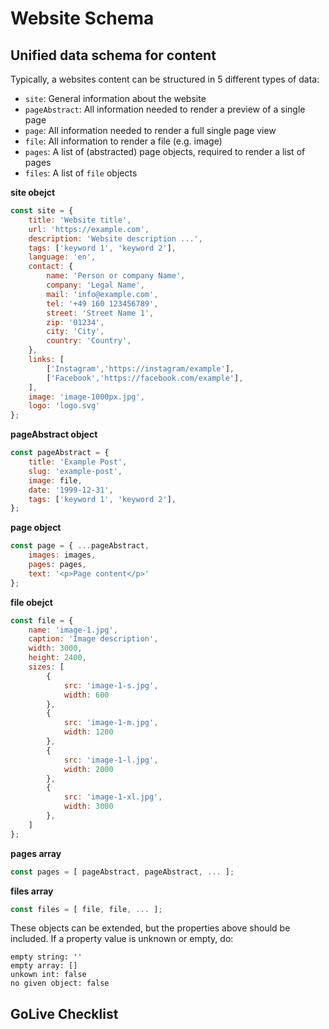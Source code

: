# Website Schema

## Unified data schema for content

Typically, a websites content can be structured in 5 different types of data:
- `site`: General information about the website
- `pageAbstract`: All information needed to render a preview of a single page
- `page`: All information needed to render a full single page view
- `file`: All information to render a file (e.g. image)
- `pages`: A list of (abstracted) page objects, required to render a list of pages
- `files`: A list of `file` objects

**site obejct**
```js
const site = {
    title: 'Website title',
    url: 'https://example.com',
    description: 'Website description ...',
    tags: ['keyword 1', 'keyword 2'],
    language: 'en',
    contact: {
        name: 'Person or company Name',
        company: 'Legal Name',
        mail: 'info@example.com',
        tel: '+49 160 123456789',
        street: 'Street Name 1',
        zip: '01234',
        city: 'City',
        country: 'Country',
    },
    links: [
        ['Instagram','https://instagram/example'],
        ['Facebook','https://facebook.com/example'],
    ],
    image: 'image-1000px.jpg',
    logo: 'logo.svg'
};
```

**pageAbstract object**
```js
const pageAbstract = {
    title: 'Example Post',
    slug: 'example-post',
    image: file,
    date: '1999-12-31',
    tags: ['keyword 1', 'keyword 2'],
};
```

**page object**
```js
const page = { ...pageAbstract,
    images: images,
    pages: pages,
    text: '<p>Page content</p>'
};
```

**file obejct**
```js
const file = {
    name: 'image-1.jpg',
    caption: 'Image description',
    width: 3000,
    height: 2400,
    sizes: [
        {
            src: 'image-1-s.jpg',
            width: 600
        },
        {
            src: 'image-1-m.jpg',
            width: 1200
        },
        {
            src: 'image-1-l.jpg',
            width: 2000
        },
        {
            src: 'image-1-xl.jpg',
            width: 3000
        },
    ]
};
```

**pages array**
```js
const pages = [ pageAbstract, pageAbstract, ... ];
```

**files array**
```js
const files = [ file, file, ... ];
```

These objects can be extended, but the properties above should be included.
If a property value is unknown or empty, do:
```
empty string: ''
empty array: []
unkown int: false
no given object: false
```

## GoLive Checklist
